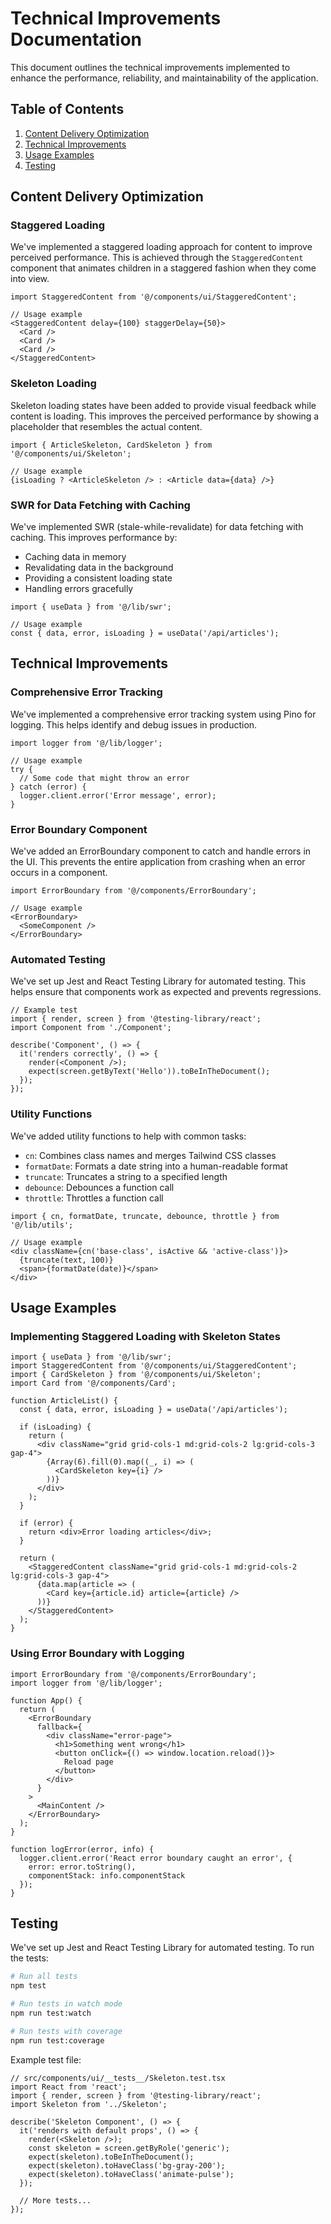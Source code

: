 # Technical Improvements Documentation

This document outlines the technical improvements implemented to enhance the performance, reliability, and maintainability of the application.

## Table of Contents

1. [Content Delivery Optimization](#content-delivery-optimization)
2. [Technical Improvements](#technical-improvements)
3. [Usage Examples](#usage-examples)
4. [Testing](#testing)

## Content Delivery Optimization

### Staggered Loading

We've implemented a staggered loading approach for content to improve perceived performance. This is achieved through the `StaggeredContent` component that animates children in a staggered fashion when they come into view.

```tsx
import StaggeredContent from '@/components/ui/StaggeredContent';

// Usage example
<StaggeredContent delay={100} staggerDelay={50}>
  <Card />
  <Card />
  <Card />
</StaggeredContent>
```

### Skeleton Loading

Skeleton loading states have been added to provide visual feedback while content is loading. This improves the perceived performance by showing a placeholder that resembles the actual content.

```tsx
import { ArticleSkeleton, CardSkeleton } from '@/components/ui/Skeleton';

// Usage example
{isLoading ? <ArticleSkeleton /> : <Article data={data} />}
```

### SWR for Data Fetching with Caching

We've implemented SWR (stale-while-revalidate) for data fetching with caching. This improves performance by:

- Caching data in memory
- Revalidating data in the background
- Providing a consistent loading state
- Handling errors gracefully

```tsx
import { useData } from '@/lib/swr';

// Usage example
const { data, error, isLoading } = useData('/api/articles');
```

## Technical Improvements

### Comprehensive Error Tracking

We've implemented a comprehensive error tracking system using Pino for logging. This helps identify and debug issues in production.

```tsx
import logger from '@/lib/logger';

// Usage example
try {
  // Some code that might throw an error
} catch (error) {
  logger.client.error('Error message', error);
}
```

### Error Boundary Component

We've added an ErrorBoundary component to catch and handle errors in the UI. This prevents the entire application from crashing when an error occurs in a component.

```tsx
import ErrorBoundary from '@/components/ErrorBoundary';

// Usage example
<ErrorBoundary>
  <SomeComponent />
</ErrorBoundary>
```

### Automated Testing

We've set up Jest and React Testing Library for automated testing. This helps ensure that components work as expected and prevents regressions.

```tsx
// Example test
import { render, screen } from '@testing-library/react';
import Component from './Component';

describe('Component', () => {
  it('renders correctly', () => {
    render(<Component />);
    expect(screen.getByText('Hello')).toBeInTheDocument();
  });
});
```

### Utility Functions

We've added utility functions to help with common tasks:

- `cn`: Combines class names and merges Tailwind CSS classes
- `formatDate`: Formats a date string into a human-readable format
- `truncate`: Truncates a string to a specified length
- `debounce`: Debounces a function call
- `throttle`: Throttles a function call

```tsx
import { cn, formatDate, truncate, debounce, throttle } from '@/lib/utils';

// Usage example
<div className={cn('base-class', isActive && 'active-class')}>
  {truncate(text, 100)}
  <span>{formatDate(date)}</span>
</div>
```

## Usage Examples

### Implementing Staggered Loading with Skeleton States

```tsx
import { useData } from '@/lib/swr';
import StaggeredContent from '@/components/ui/StaggeredContent';
import { CardSkeleton } from '@/components/ui/Skeleton';
import Card from '@/components/Card';

function ArticleList() {
  const { data, error, isLoading } = useData('/api/articles');
  
  if (isLoading) {
    return (
      <div className="grid grid-cols-1 md:grid-cols-2 lg:grid-cols-3 gap-4">
        {Array(6).fill(0).map((_, i) => (
          <CardSkeleton key={i} />
        ))}
      </div>
    );
  }
  
  if (error) {
    return <div>Error loading articles</div>;
  }
  
  return (
    <StaggeredContent className="grid grid-cols-1 md:grid-cols-2 lg:grid-cols-3 gap-4">
      {data.map(article => (
        <Card key={article.id} article={article} />
      ))}
    </StaggeredContent>
  );
}
```

### Using Error Boundary with Logging

```tsx
import ErrorBoundary from '@/components/ErrorBoundary';
import logger from '@/lib/logger';

function App() {
  return (
    <ErrorBoundary
      fallback={
        <div className="error-page">
          <h1>Something went wrong</h1>
          <button onClick={() => window.location.reload()}>
            Reload page
          </button>
        </div>
      }
    >
      <MainContent />
    </ErrorBoundary>
  );
}

function logError(error, info) {
  logger.client.error('React error boundary caught an error', {
    error: error.toString(),
    componentStack: info.componentStack
  });
}
```

## Testing

We've set up Jest and React Testing Library for automated testing. To run the tests:

```bash
# Run all tests
npm test

# Run tests in watch mode
npm run test:watch

# Run tests with coverage
npm run test:coverage
```

Example test file:

```tsx
// src/components/ui/__tests__/Skeleton.test.tsx
import React from 'react';
import { render, screen } from '@testing-library/react';
import Skeleton from '../Skeleton';

describe('Skeleton Component', () => {
  it('renders with default props', () => {
    render(<Skeleton />);
    const skeleton = screen.getByRole('generic');
    expect(skeleton).toBeInTheDocument();
    expect(skeleton).toHaveClass('bg-gray-200');
    expect(skeleton).toHaveClass('animate-pulse');
  });
  
  // More tests...
});
